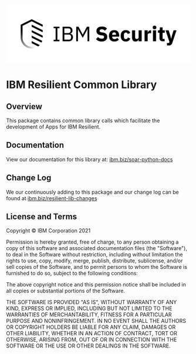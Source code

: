 ![IBM Security](https://raw.githubusercontent.com/ibmresilient/resilient-python-api/master/resilient-sdk/assets/IBM_Security_lockup_pos_RGB.png)

# IBM Resilient Common Library


## Overview

This package contains common library calls which facilitate the development of Apps for IBM Resilient.


## Documentation
View our documentation for this library at: [ibm.biz/soar-python-docs](https://ibm.biz/soar-python-docs)


## Change Log
We our continuously adding to this package and our change log can be found at [ibm.biz/resilient-lib-changes](https://ibm.biz/resilient-lib-changes)


## License and Terms

Copyright © IBM Corporation 2021

Permission is hereby granted, free of charge, to any person obtaining a copy
of this software and associated documentation files (the "Software"), to
deal in the Software without restriction, including without limitation the
rights to use, copy, modify, merge, publish, distribute, sublicense, and/or
sell copies of the Software, and to permit persons to whom the Software is
furnished to do so, subject to the following conditions:

The above copyright notice and this permission notice shall be included in
all copies or substantial portions of the Software.

THE SOFTWARE IS PROVIDED "AS IS", WITHOUT WARRANTY OF ANY KIND, EXPRESS OR
IMPLIED, INCLUDING BUT NOT LIMITED TO THE WARRANTIES OF MERCHANTABILITY,
FITNESS FOR A PARTICULAR PURPOSE AND NONINFRINGEMENT. IN NO EVENT SHALL THE
AUTHORS OR COPYRIGHT HOLDERS BE LIABLE FOR ANY CLAIM, DAMAGES OR OTHER
LIABILITY, WHETHER IN AN ACTION OF CONTRACT, TORT OR OTHERWISE, ARISING
FROM, OUT OF OR IN CONNECTION WITH THE SOFTWARE OR THE USE OR OTHER DEALINGS
IN THE SOFTWARE.
